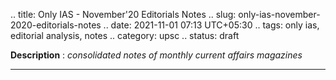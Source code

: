 .. title: Only IAS - November'20 Editorials Notes
.. slug: only-ias-november-2020-editorials-notes
.. date: 2021-11-01 07:13 UTC+05:30
.. tags: only ias, editorial analysis, notes
.. category: upsc
.. status: draft

**Description** : *consolidated notes of monthly current affairs magazines*

***
<!-- TEASER_END -->